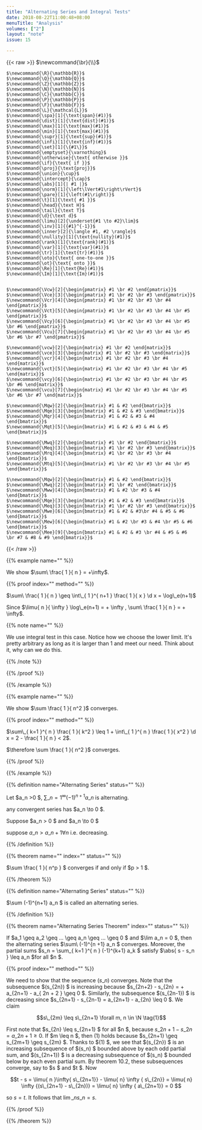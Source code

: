 ```yaml
---
title: "Alternating Series and Integral Tests"
date: 2018-08-22T11:00:48+08:00
menuTitle: "Analysis"
volumes: ["2"]
layout: "note"
issue: 15

---
```


<!--more-->

<div class="latex-macros">
  {{< raw >}}
    $\newcommand{\br}{\\}$

    $\newcommand{\R}{\mathbb{R}}$
    $\newcommand{\Q}{\mathbb{Q}}$
    $\newcommand{\Z}{\mathbb{Z}}$
    $\newcommand{\N}{\mathbb{N}}$
    $\newcommand{\C}{\mathbb{C}}$
    $\newcommand{\P}{\mathbb{P}}$
    $\newcommand{\F}{\mathbb{F}}$
    $\newcommand{\L}{\mathcal{L}}$
    $\newcommand{\spa}[1]{\text{span}(#1)}$
    $\newcommand{\dist}[1]{\text{dist}(#1)}$
    $\newcommand{\max}[1]{\text{max}(#1)}$
    $\newcommand{\min}[1]{\text{max}(#1)}$
    $\newcommand{\supr}[1]{\text{sup}(#1)}$
    $\newcommand{\infi}[1]{\text{inf}(#1)}$
    $\newcommand{\set}[1]{\{#1\}}$
    $\newcommand{\emptyset}{\varnothing}$
    $\newcommand{\otherwise}{\text{ otherwise }}$
    $\newcommand{\if}{\text{ if }}$
    $\newcommand{\proj}{\text{proj}}$
    $\newcommand{\union}{\cup}$
    $\newcommand{\intercept}{\cap}$
    $\newcommand{\abs}[1]{| #1 |}$
    $\newcommand{\norm}[1]{\left\lVert#1\right\rVert}$
    $\newcommand{\pare}[1]{\left(#1\right)}$
    $\newcommand{\t}[1]{\text{ #1 }}$
    $\newcommand{\head}{\text H}$
    $\newcommand{\tail}{\text T}$
    $\newcommand{\d}{\text d}$
    $\newcommand{\limu}[2]{\underset{#1 \to #2}\lim}$
    $\newcommand{\inv}[1]{{#1}^{-1}}$
    $\newcommand{\inner}[2]{\langle #1, #2 \rangle}$
    $\newcommand{\nullity}[1]{\text{nullity}(#1)}$
    $\newcommand{\rank}[1]{\text{rank}(#1)}$
    $\newcommand{\var}[1]{\text{var}(#1)}$
    $\newcommand{\tr}[1]{\text{tr}(#1)}$
    $\newcommand{\oto}{\text{ one-to-one }}$
    $\newcommand{\ot}{\text{ onto }}$
    $\newcommand{\Re}[1]{\text{Re}(#1)}$
    $\newcommand{\Im}[1]{\text{Im}(#1)}$


    $\newcommand{\Vcw}[2]{\begin{pmatrix} #1 \br #2 \end{pmatrix}}$
    $\newcommand{\Vce}[3]{\begin{pmatrix} #1 \br #2 \br #3 \end{pmatrix}}$
    $\newcommand{\Vcr}[4]{\begin{pmatrix} #1 \br #2 \br #3 \br #4 \end{pmatrix}}$
    $\newcommand{\Vct}[5]{\begin{pmatrix} #1 \br #2 \br #3 \br #4 \br #5 \end{pmatrix}}$
    $\newcommand{\Vcy}[6]{\begin{pmatrix} #1 \br #2 \br #3 \br #4 \br #5 \br #6 \end{pmatrix}}$
    $\newcommand{\Vcu}[7]{\begin{pmatrix} #1 \br #2 \br #3 \br #4 \br #5 \br #6 \br #7 \end{pmatrix}}$

    $\newcommand{\vcw}[2]{\begin{matrix} #1 \br #2 \end{matrix}}$
    $\newcommand{\vce}[3]{\begin{matrix} #1 \br #2 \br #3 \end{matrix}}$
    $\newcommand{\vcr}[4]{\begin{matrix} #1 \br #2 \br #3 \br #4 \end{matrix}}$
    $\newcommand{\vct}[5]{\begin{matrix} #1 \br #2 \br #3 \br #4 \br #5 \end{matrix}}$
    $\newcommand{\vcy}[6]{\begin{matrix} #1 \br #2 \br #3 \br #4 \br #5 \br #6 \end{matrix}}$
    $\newcommand{\vcu}[7]{\begin{matrix} #1 \br #2 \br #3 \br #4 \br #5 \br #6 \br #7 \end{matrix}}$

    $\newcommand{\Mqw}[2]{\begin{bmatrix} #1 & #2 \end{bmatrix}}$
    $\newcommand{\Mqe}[3]{\begin{bmatrix} #1 & #2 & #3 \end{bmatrix}}$
    $\newcommand{\Mqr}[4]{\begin{bmatrix} #1 & #2 & #3 & #4 \end{bmatrix}}$
    $\newcommand{\Mqt}[5]{\begin{bmatrix} #1 & #2 & #3 & #4 & #5 \end{bmatrix}}$

    $\newcommand{\Mwq}[2]{\begin{bmatrix} #1 \br #2 \end{bmatrix}}$
    $\newcommand{\Meq}[3]{\begin{bmatrix} #1 \br #2 \br #3 \end{bmatrix}}$
    $\newcommand{\Mrq}[4]{\begin{bmatrix} #1 \br #2 \br #3 \br #4 \end{bmatrix}}$
    $\newcommand{\Mtq}[5]{\begin{bmatrix} #1 \br #2 \br #3 \br #4 \br #5 \end{bmatrix}}$

    $\newcommand{\Mqw}[2]{\begin{bmatrix} #1 & #2 \end{bmatrix}}$
    $\newcommand{\Mwq}[2]{\begin{bmatrix} #1 \br #2 \end{bmatrix}}$
    $\newcommand{\Mww}[4]{\begin{bmatrix} #1 & #2 \br #3 & #4 \end{bmatrix}}$
    $\newcommand{\Mqe}[3]{\begin{bmatrix} #1 & #2 & #3 \end{bmatrix}}$
    $\newcommand{\Meq}[3]{\begin{bmatrix} #1 \br #2 \br #3 \end{bmatrix}}$
    $\newcommand{\Mwe}[6]{\begin{bmatrix} #1 & #2 & #3\br #4 & #5 & #6 \end{bmatrix}}$
    $\newcommand{\Mew}[6]{\begin{bmatrix} #1 & #2 \br #3 & #4 \br #5 & #6 \end{bmatrix}}$
    $\newcommand{\Mee}[9]{\begin{bmatrix} #1 & #2 & #3 \br #4 & #5 & #6 \br #7 & #8 & #9 \end{bmatrix}}$
  {{< /raw >}}
</div>

{{% example name="" %}}

We show $\sum\ \frac{ 1 }{ n } = +\infty$.



{{% proof index="" method="" %}}

$\sum\ \frac{ 1 }{ n } \geq \int\_{ 1 }^{ n+1 } \frac{ 1 }{ x } \d x = \log\_e(n+1)$

Since $\limu{ n }{ \infty } \log\_e(n+1) = + \infty , \sum\ \frac{ 1 }{ n } = + \infty$.

{{% note name="" %}}

We use integral test in this case. Notice how we choose the lower limit. It's pretty arbitrary as long as it is larger than $1$ and meet our need. Think about it, why can we do this.

{{% /note %}}

{{% /proof %}}

{{% /example %}}

{{% example name="" %}}

We show $\sum \frac{ 1 }{ n^2 }$ converges.

{{% proof index="" method="" %}}

$\sum\_{ k=1 }^{ n } \frac{ 1 }{ k^2 } \leq 1 + \int\_{ 1 }^{ n } \frac{ 1 }{ x^2 } \d x = 2 - \frac{ 1 }{ n } < 2$.

$\therefore \sum \frac{ 1 }{ n^2 }$ converges.

{{% /proof %}}

{{% /example %}}

{{% definition name="Alternating Series" status="" %}}

Let $a\_n >0 $, $\sum\_{ n = 1 }^{ \infty } (-1)^{n+1} a\_n$ is alternating.

any convergent series has $a\_n \to 0 $.

Suppose $a\_n > 0 $ and $a\_n \to 0 $

suppose $a\_n > a\_{n+1} \forall n$ i.e. decreasing.

{{% /definition %}}

{{% theorem name="" index="" status="" %}}

$\sum \frac{ 1 }{ n^p } $ converges if and only if $p > 1 $.

{{% /theorem %}}

{{% definition name="Alternating Series" status="" %}}

$\sum (-1)^{n+1} a\_n $ is called an alternating series.

{{% /definition %}}


{{% theorem name="Alternating Series Theorem" index="" status="" %}}

If $a\_1 \geq a\_2 \geq ... \geq a\_n \geq ... \geq 0 $ and $\lim a\_n = 0 $, then the alternating series $\sum\ (-1)^{n +1} a\_n $ converges. Moreover, the partial sums $s\_n = \sum\_{ k=1 }^{ n } (-1)^{k+1} a\_k $ satisfy $\abs{ s - s\_n } \leq a\_n $for all $n $.

{{% proof index="" method="" %}}

We need to show that the sequence $(s\_n)$ converges. Note that the subsequence $(s\_{2n}) $ is increasing because $s\_{2n+2} - s\_{2n} = + a\_{2n+1} - a\_{ 2n + 2 } \geq 0 $. Similarly, the subsequence $(s\_{2n-1}) $ is decreasing since $s\_{2n+1} - s\_{2n-1} = a\_{2n+1} - a\_{2n} \leq 0 $. We claim

$$s\_{2m} \leq s\_{2n+1} \forall m, n \in \N  \tag{1}$$

First note that $s\_{2n} \leq s\_{2n+1} $ for all $n $, because $s\_{2n+1} -s\_{2n} = a\_{2n+1} \geq 0$. If $m \leq n $, then $(1)$ holds because $s\_{2n+1} \geq s\_{2m+1} \geq s\_{2m} $. Thanks to $(1) $, we see that $(s\_{2n}) $ is an increasing subsequence of $(s\_n) $ bounded above by each odd partial sum, and $(s\_{2n+1}) $ is a decreasing subsequence of $(s\_n) $ bounded below by each even partial sum. By theorem 10.2, these subsequences converge, say to $s $ and $t $. Now

$$t - s = \limu{ n  }\infty{ s\_{2n+1}} - \limu{ n} \infty { s\_{2n}} = \limu{ n} \infty {(s\_{2n+1} - s\_{2n})} = \limu{ n} \infty { a\_{2n+1}} = 0 $$

so $s = t$. It follows that $\lim\_n s\_n = s$.

{{% /proof %}}

{{% /theorem %}}


